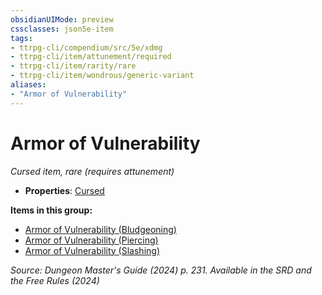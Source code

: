 ```yaml
---
obsidianUIMode: preview
cssclasses: json5e-item
tags:
- ttrpg-cli/compendium/src/5e/xdmg
- ttrpg-cli/item/attunement/required
- ttrpg-cli/item/rarity/rare
- ttrpg-cli/item/wondrous/generic-variant
aliases: 
- "Armor of Vulnerability"
---
```

# Armor of Vulnerability
*Cursed item, rare (requires attunement)*  


- **Properties**: [Cursed](/3-Mechanics/CLI/item-properties.md#Cursed%20Items)

**Items in this group:**

- [Armor of Vulnerability (Bludgeoning)](/3-Mechanics/CLI/items/armor-of-vulnerability-bludgeoning-xdmg.md)
- [Armor of Vulnerability (Piercing)](/3-Mechanics/CLI/items/armor-of-vulnerability-piercing-xdmg.md)
- [Armor of Vulnerability (Slashing)](/3-Mechanics/CLI/items/armor-of-vulnerability-slashing-xdmg.md)

*Source: Dungeon Master's Guide (2024) p. 231. Available in the <span title='Systems Reference Document (5.2)'>SRD</span> and the Free Rules (2024)*